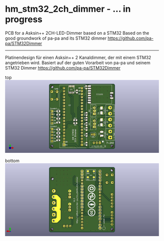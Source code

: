 # hm_stm32_2ch_dimmer - ... in progress
PCB for a Asksin++ 2CH-LED-Dimmer based on a STM32
Based on the good groundwork of pa-pa and its STM32 dimmer https://github.com/pa-pa/STM32Dimmer

---------

Platinendesign für einen Asksin++ 2 Kanaldimmer, der mit einem STM32 angetrieben wird.
Basiert auf der guten Vorarbeit von pa-pa und seinem STM32 Dimmer https://github.com/pa-pa/STM32Dimmer


top
![top](https://github.com/der-pw/hm_stm32_2ch_dimmer/blob/master/files/STM32_2CH_Dimmer_PCB_top.jpg "top")

bottom
![bottom](https://github.com/der-pw/hm_stm32_2ch_dimmer/blob/master/files/STM32_2CH_Dimmer_PCB_btm.jpg "bottm")
